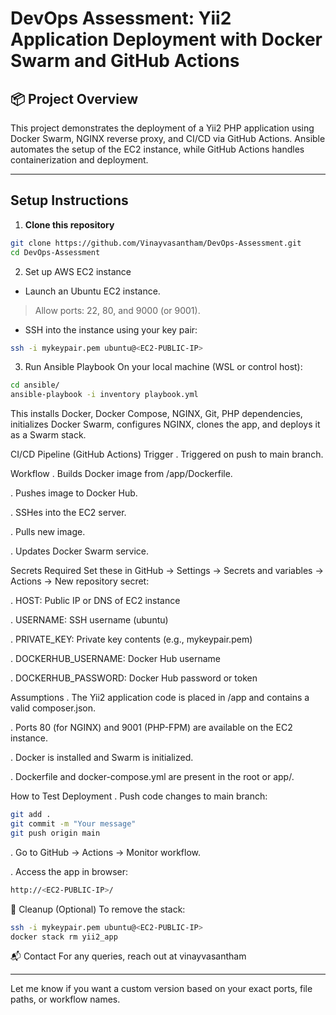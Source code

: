 # DevOps Assessment: Yii2 Application Deployment with Docker Swarm and GitHub Actions

## 📦 Project Overview

This project demonstrates the deployment of a Yii2 PHP application using Docker Swarm, NGINX reverse proxy, and CI/CD via GitHub Actions. Ansible automates the setup of the EC2 instance, while GitHub Actions handles containerization and deployment.

---

## Setup Instructions

1. **Clone this repository**
```bash
git clone https://github.com/Vinayvasantham/DevOps-Assessment.git
cd DevOps-Assessment
```

2. Set up AWS EC2 instance
 * Launch an Ubuntu EC2 instance.

 > Allow ports: 22, 80, and 9000 (or 9001).

* SSH into the instance using your key pair:
```bash
ssh -i mykeypair.pem ubuntu@<EC2-PUBLIC-IP>
```

3. Run Ansible Playbook
On your local machine (WSL or control host):
```bash
cd ansible/
ansible-playbook -i inventory playbook.yml
```
This installs Docker, Docker Compose, NGINX, Git, PHP dependencies, initializes Docker Swarm, configures NGINX, clones the app, and deploys it as a Swarm stack.

CI/CD Pipeline (GitHub Actions)
Trigger
. Triggered on push to main branch.

Workflow
. Builds Docker image from /app/Dockerfile.

. Pushes image to Docker Hub.

. SSHes into the EC2 server.

.  Pulls new image.

. Updates Docker Swarm service.

Secrets Required
Set these in GitHub → Settings → Secrets and variables → Actions → New repository secret:

. HOST: Public IP or DNS of EC2 instance

. USERNAME: SSH username (ubuntu)

. PRIVATE_KEY: Private key contents (e.g., mykeypair.pem)

. DOCKERHUB_USERNAME: Docker Hub username

. DOCKERHUB_PASSWORD: Docker Hub password or token

Assumptions
. The Yii2 application code is placed in /app and contains a valid composer.json.

. Ports 80 (for NGINX) and 9001 (PHP-FPM) are available on the EC2 instance.

. Docker is installed and Swarm is initialized.

. Dockerfile and docker-compose.yml are present in the root or app/.

How to Test Deployment
. Push code changes to main branch:
```bash
git add .
git commit -m "Your message"
git push origin main
```
. Go to GitHub → Actions → Monitor workflow.

. Access the app in browser:
```bash
http://<EC2-PUBLIC-IP>/
```

🧹 Cleanup (Optional)
To remove the stack:
```bash
ssh -i mykeypair.pem ubuntu@<EC2-PUBLIC-IP>
docker stack rm yii2_app
```

📬 Contact
For any queries, reach out at vinayvasantham

---

Let me know if you want a custom version based on your exact ports, file paths, or workflow names.

